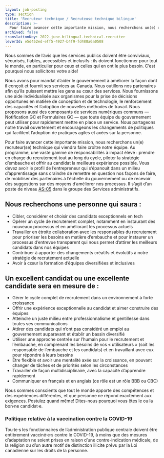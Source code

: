 ```yaml
---
layout: job-posting
type: section
title: 'Recruteur technique / Recruteuse technique bilingue'
description: >-
  Pour faire avancer cette importante mission, nous recherchons un(e) recruteur(se) technique qui viendra faire croître notre équipe. Au programme, une vaste gamme de responsabilités à impact élevé : prendre en charge du recrutement tout au long du cycle, piloter la stratégie d’embauche et offrir au candidat la meilleure expérience possible. Vous devez avoir le profil de l’entrepreneur qui s’épanouit dans un milieu d’apprentissage sans craindre de remettre en question nos façons de faire, de mobiliser des partenaires à l’échelle du gouvernement ou de recevoir des suggestions sur des moyens d’améliorer nos processus. Il s’agit d’un poste de niveau AS-05 dans le groupe des Services administratifs.
archived: false
translationKey: 2022-june-bilingual-technical-recruiter
leverId: e5d452ed-eff5-4927-b4f9-fd488a6a0508
---
```


Nous sommes de l’avis que les services publics doivent être conviviaux, sécurisés, fiables, accessibles et inclusifs : ils doivent fonctionner pour tout le monde, en particulier pour ceux et celles qui en ont le plus besoin. C’est pourquoi nous sollicitons votre aide!
 
Nous avons pour mandat d’aider le gouvernement à améliorer la façon dont il conçoit et fournit ses services au Canada. Nous outillons nos partenaires afin qu’ils puissent mettre les gens au cœur des services. Nous fournissons une aide individualisée aux organismes pour la prise de décisions opportunes en matière de conception et de technologie, le renforcement des capacités et l’adoption de nouvelles méthodes de travail. Nous proposons aussi des composants de services numériques communs — Notification GC et Formulaires GC — que toute équipe du gouvernement peut utiliser pour rapidement mettre en place un service. Nous partageons notre travail ouvertement et encourageons les changements de politiques qui facilitent l’adoption de pratiques agiles et axées sur la personne.
 
Pour faire avancer cette importante mission, nous recherchons un(e) recruteur(se) technique qui viendra faire croître notre équipe. Au programme, une vaste gamme de responsabilités à impact élevé : prendre en charge du recrutement tout au long du cycle, piloter la stratégie d’embauche et offrir au candidat la meilleure expérience possible. Vous devez avoir le profil de l’entrepreneur qui s’épanouit dans un milieu d’apprentissage sans craindre de remettre en question nos façons de faire, de mobiliser des partenaires à l’échelle du gouvernement ou de recevoir des suggestions sur des moyens d’améliorer nos processus. Il s’agit d’un poste de niveau [AS-05](https://www.tbs-sct.canada.ca/agreements-conventions/view-visualiser-fra.aspx?id=15) dans le groupe des Services administratifs.
 
## Nous recherchons une personne qui saura :
- Cibler, considérer et choisir des candidats exceptionnels en tech
- Opérer un cycle de recrutement complet, notamment en instaurant des nouveaux processus et en améliorant les processus actuels
- Travailler en étroite collaboration avec les responsables du recrutement pour prioriser les besoins en matière d’embauche et pour instaurer un processus d’entrevue transparent qui nous permet d’attirer les meilleurs candidats dans nos équipes
- Contribuer à apporter des changements créatifs et évolutifs à notre stratégie de recrutement actuelle
- Avoir à cœur la formation d’équipes diversifiées et inclusives
 
## Un excellent candidat ou une excellente candidate sera en mesure de :
- Gérer le cycle complet de recrutement dans un environnement à forte croissance
- Offrir une expérience exceptionnelle au candidat et aimer construire des équipes
- Atteindre un juste milieu entre professionnalisme et gentillesse dans toutes ses communications
- Attirer des candidats qui n’ont pas considéré un emploi au gouvernement auparavant et établir un bassin diversifié
- Utiliser une approche centrée sur l’humain pour le recrutement et l’embauche, en comprenant les besoins de vos « utilisateurs » (soit les responsable de l’embauche et les candidats) et en travaillant avec eux pour répondre à leurs besoins
- Être flexible et avoir une mentalité axée sur la croissance, en pouvant changer de tâches et de priorités selon les circonstances
- Travailler de façon multidisciplinaire, avec la capacité d’apprendre rapidement
- Communiquer en français et en anglais (ce rôle est un rôle BBB ou CBC) 
 
Nous sommes conscients que tout le monde apporte des compétences et des expériences différentes, et que personne ne répond exactement aux exigences. Postulez quand même! Dites-nous pourquoi vous êtes le ou la bon·ne candidat·e.
### Politique relative à la vaccination contre la COVID-19
Tou·te·s les fonctionnaires de l’administration publique centrale doivent être entièrement vacciné·e·s contre le COVID-19, à moins que des mesures d’adaptation ne soient prises en raison d’une contre-indication médicale, de la religion ou d’un autre motif de distinction illicite prévu par la Loi canadienne sur les droits de la personne.


